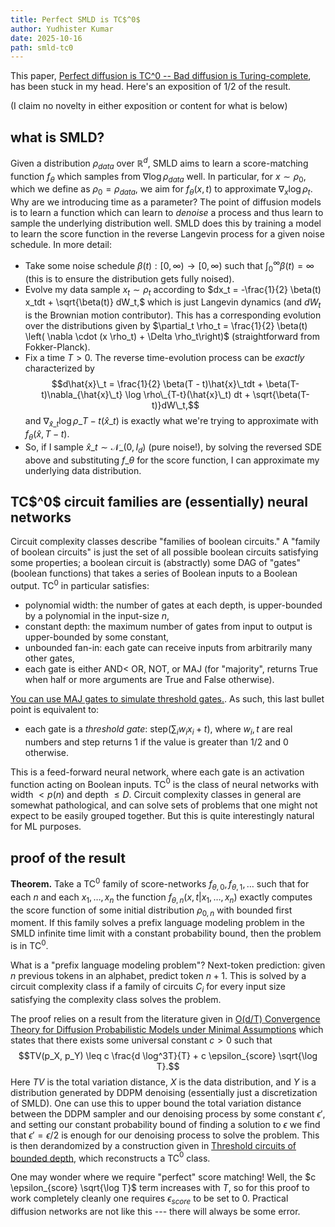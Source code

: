 ```yaml
---
title: Perfect SMLD is TC$^0$
author: Yudhister Kumar
date: 2025-10-16
path: smld-tc0
---
```


This paper, [Perfect diffusion is TC^$0$ -- Bad diffusion is Turing-complete](https://doi.org/10.48550/arXiv.2507.12469), has been stuck in my head. Here's an exposition of $1/2$ of the result. 

(I claim no novelty in either exposition or content for what is below)

<h2>what is SMLD?</h2>

Given a distribution $\rho_{data}$ over $\mathbb{R}^d,$ SMLD aims to learn a score-matching function $f_\theta$ which samples from $\nabla \log \rho_{data}$ well. In particular, for $x \sim \rho_0,$ which we define as $\rho_0 = \rho_{data},$ we aim for $f_\theta(x,t)$ to approximate $\nabla_x \log \rho_t.$ Why are we introducing time as a parameter? The point of diffusion models is to learn a function which can learn to *denoise* a process and thus learn to sample the underlying distribution well. SMLD does this by training a model to learn the score function in the reverse Langevin process for a given noise schedule. In more detail:
- Take some noise schedule $\beta(t): [0, \infty) \to [0, \infty)$ such that $\int_0^\infty \beta(t) = \infty$ (this is to ensure the distribution gets fully noised). 
- Evolve my data sample $x_t \sim \rho_t$ according to $dx_t = -\frac{1}{2} \beta(t) x_tdt + \sqrt{\beta(t)} dW_t,$ which is just Langevin dynamics (and $dW_t$ is the Brownian motion contributor). This has a corresponding evolution over the distributions given by $\partial_t \rho_t = \frac{1}{2} \beta(t) \left( \nabla \cdot (x \rho_t) + \Delta \rho_t\right)$ (straightforward from Fokker-Planck).
- Fix a time $T>0.$ The reverse time-evolution process can be *exactly* characterized by $$d\hat{x}\_t = \frac{1}{2} \beta(T - t)\hat{x}\_tdt + \beta(T-t)\nabla_{\hat{x}\_t} \log \rho\_{T-t}(\hat{x}\_t) dt + \sqrt{\beta(T-t)}dW\_t,$$ and $\nabla_{\hat{x}\_t} \log \rho\_{T-t}(\hat{x}\_t)$ is exactly what we're trying to approximate with $f_\theta(\hat{x},T-t).$ 
- So, if I sample $\hat{x}\_t \sim \mathcal{N}\_(0,I_d)$ (pure noise!), by solving the reversed SDE above and substituting $f\_\theta$ for the score function, I can approximate my underlying data distribution.

<h2>TC$^0$ circuit families are (essentially) neural networks</h2>

Circuit complexity classes describe "families of boolean circuits." A "family of boolean circuits" is just the set of all possible boolean circuits satisfying some properties; a boolean circuit is (abstractly) some DAG of "gates" (boolean functions) that takes a series of Boolean inputs to a Boolean output. TC$^0$ in particular satisfies:
- polynomial width: the number of gates at each depth, is upper-bounded by a polynomial in the input-size $n,$
- constant depth: the maximum number of gates from input to output is upper-bounded by some constant,
- unbounded fan-in: each gate can receive inputs from arbitrarily many other gates,
- each gate is either AND< OR, NOT, or MAJ (for "majority", returns True when half or more arguments are True and False otherwise).

[You can use MAJ gates to simulate threshold gates.](https://theory.cs.uni-bonn.de/marek/publications/STCbMC.pdf). As such, this last bullet point is equivalent to:
-  each gate is a *threshold gate*: $\text{step}(\sum_i w_ix_i + t),$ where $w_i,t$ are real numbers and $\text{step}$ returns $1$ if the value is greater than $1/2$ and $0$ otherwise. 

This is a feed-forward neural network, where each gate is an activation function acting on Boolean inputs. TC$^0$ is the class of neural networks with width $< p(n)$ and depth $\leq D.$ Circuit complexity classes in general are somewhat pathological, and can solve sets of problems that one might not expect to be easily grouped together. But this is quite interestingly natural for ML purposes. 

<h2>proof of the result</h2>

**Theorem.** Take a TC$^0$ family of score-networks $f_{\theta, 0}, f_{\theta,1}, \ldots$ such that for each $n$ and each $x_1, \ldots, x_n$ the function $f_{\theta, n}(x,t|x_1,\ldots,x_n)$ exactly computes the score function of some initial distribution $\rho_{0,n}$ with bounded first moment. If this family solves a prefix language modeling problem in the SMLD infinite time limit with a constant probability bound, then the problem is in TC$^0.$ 

What is a "prefix language modeling problem"? Next-token prediction: given $n$ previous tokens in an alphabet, predict token $n+1.$ This is solved by a circuit complexity class if a  family of circuits $C_i$ for every input size satisfying the complexity class solves the problem. 

The proof relies on a result from the literature given in [O(d/T) Convergence Theory for Diffusion Probabilistic Models under Minimal Assumptions](https://arxiv.org/abs/2409.18959) which states that there exists some universal constant $c>0$ such that $$TV(p_X, p_Y) \leq c \frac{d \log^3T}{T} + c \epsilon_{score} \sqrt{\log T}.$$ Here $TV$ is the total variation distance, $X$ is the data distribution, and $Y$ is a distribution generated by DDPM denoising (essentially just a discretization of SMLD). One can use this to upper bound the total variation distance between the DDPM sampler and our denoising process by some constant $\epsilon',$ and setting our constant probability bound of finding a solution to $\epsilon$ we find that $\epsilon' = \epsilon/2$ is enough for our denoising process to solve the problem. This is then derandomized by a construction given in [Threshold circuits of bounded depth](https://www.sciencedirect.com/science/article/pii/002200009390001D), which reconstructs a TC$^0$ class. 

One may wonder where we require "perfect" score matching! Well, the $c \epsilon_{score} \sqrt{\log T}$ term increases with $T,$ so for this proof to work completely cleanly one requires $\epsilon_{score}$ to be set to $0.$ Practical diffusion networks are not like this --- there will always be some error.  

